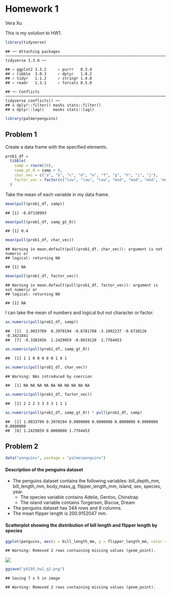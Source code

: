 Homework 1
================
Vera Xu

This is my solution to HW1.

``` r
library(tidyverse)
```

    ## ── Attaching packages ───────────────────────────────────────────────────────────────────────── tidyverse 1.3.0 ──

    ## ✓ ggplot2 3.3.2     ✓ purrr   0.3.4
    ## ✓ tibble  3.0.3     ✓ dplyr   1.0.2
    ## ✓ tidyr   1.1.2     ✓ stringr 1.4.0
    ## ✓ readr   1.3.1     ✓ forcats 0.5.0

    ## ── Conflicts ──────────────────────────────────────────────────────────────────────────── tidyverse_conflicts() ──
    ## x dplyr::filter() masks stats::filter()
    ## x dplyr::lag()    masks stats::lag()

``` r
library(palmerpenguins)
```

## Problem 1

Create a data frame with the specified elements.

``` r
prob1_df = 
  tibble(
    samp = rnorm(10),
    samp_gt_0 = samp > 0,
    char_vec = c("a", "b", "c", "d", "e", "f", "g", "h", "i", "j"),
    factor_vec = factor(c("low", "low", "low", "mod", "mod", "mod", "mod", "high", "high", "high"))
  )
```

Take the mean of each variable in my data frame.

``` r
mean(pull(prob1_df, samp))
```

    ## [1] -0.07130993

``` r
mean(pull(prob1_df, samp_gt_0))
```

    ## [1] 0.4

``` r
mean(pull(prob1_df, char_vec))
```

    ## Warning in mean.default(pull(prob1_df, char_vec)): argument is not numeric or
    ## logical: returning NA

    ## [1] NA

``` r
mean(pull(prob1_df, factor_vec))
```

    ## Warning in mean.default(pull(prob1_df, factor_vec)): argument is not numeric or
    ## logical: returning NA

    ## [1] NA

I can take the mean of numbers and logical but not character or factor.

``` r
as.numeric(pull(prob1_df, samp))
```

    ##  [1]  1.9033789  0.3970194 -0.6781708 -3.1092237 -0.6730126 -0.3421841
    ##  [7] -0.3383456  1.2429059 -0.8919120  1.7764453

``` r
as.numeric(pull(prob1_df, samp_gt_0))
```

    ##  [1] 1 1 0 0 0 0 0 1 0 1

``` r
as.numeric(pull(prob1_df, char_vec))
```

    ## Warning: NAs introduced by coercion

    ##  [1] NA NA NA NA NA NA NA NA NA NA

``` r
as.numeric(pull(prob1_df, factor_vec))
```

    ##  [1] 2 2 2 3 3 3 3 1 1 1

``` r
as.numeric(pull(prob1_df, samp_gt_0)) * pull(prob1_df, samp)
```

    ##  [1] 1.9033789 0.3970194 0.0000000 0.0000000 0.0000000 0.0000000 0.0000000
    ##  [8] 1.2429059 0.0000000 1.7764453

## Problem 2

``` r
data("penguins", package = "palmerpenguins")
```

#### Description of the penguins dataset

  - The penguins dataset contains the following variables:
    bill\_depth\_mm, bill\_length\_mm, body\_mass\_g,
    flipper\_length\_mm, island, sex, species, year.
      - The species variable contains Adelie, Gentoo, Chinstrap
      - The island variable contains Torgersen, Biscoe, Dream
  - The penguins dataset has 344 rows and 8 columns.
  - The mean flipper length is 200.9152047 mm.

#### Scatterplot showing the distribution of bill length and flipper length by species

``` r
ggplot(penguins, aes(x = bill_length_mm, y = flipper_length_mm, color = species))+ geom_point()
```

    ## Warning: Removed 2 rows containing missing values (geom_point).

![](p8105_hw1_yx2578_files/figure-gfm/unnamed-chunk-4-1.png)<!-- -->

``` r
ggsave("p8105_hw1_q2.png")
```

    ## Saving 7 x 5 in image

    ## Warning: Removed 2 rows containing missing values (geom_point).
